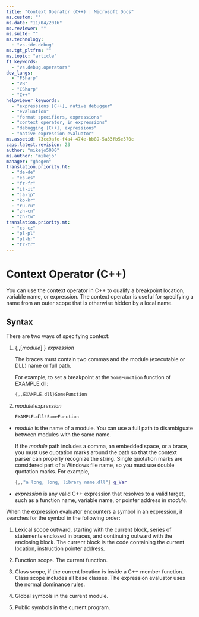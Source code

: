 ```yaml
---
title: "Context Operator (C++) | Microsoft Docs"
ms.custom: ""
ms.date: "11/04/2016"
ms.reviewer: ""
ms.suite: ""
ms.technology: 
  - "vs-ide-debug"
ms.tgt_pltfrm: ""
ms.topic: "article"
f1_keywords: 
  - "vs.debug.operators"
dev_langs: 
  - "FSharp"
  - "VB"
  - "CSharp"
  - "C++"
helpviewer_keywords: 
  - "expressions [C++], native debugger"
  - "evaluation"
  - "format specifiers, expressions"
  - "context operator, in expressions"
  - "debugging [C++], expressions"
  - "native expression evaluator"
ms.assetid: 73cc9afe-f4a4-474e-bb89-5a33fb5e570c
caps.latest.revision: 23
author: "mikejo5000"
ms.author: "mikejo"
manager: "ghogen"
translation.priority.ht: 
  - "de-de"
  - "es-es"
  - "fr-fr"
  - "it-it"
  - "ja-jp"
  - "ko-kr"
  - "ru-ru"
  - "zh-cn"
  - "zh-tw"
translation.priority.mt: 
  - "cs-cz"
  - "pl-pl"
  - "pt-br"
  - "tr-tr"
---
```

# Context Operator (C++)
You can use the context operator in C++ to qualify a breakpoint location, variable name, or expression. The context operator is useful for specifying a name from an outer scope that is otherwise hidden by a local name.  
  
##  <a name="BKMK_Using_context_operators_to_specify_a_symbol"></a> Syntax  
 There are two ways of specifying context:  
  
1.  {,,[*module*] } *expression*  
  
     The braces must contain two commas and the module (executable or DLL) name or full path.  
  
     For example, to set a breakpoint at the `SomeFunction` function of EXAMPLE.dll:  
  
    ```cpp  
    {,,EXAMPLE.dll}SomeFunction  
    ```  
  
2.  *module*!*expression*  
  
    ```cpp  
    EXAMPLE.dll!SomeFunction  
    ```  
  
-   *module* is the name of a module. You can use a full path to disambiguate between modules with the same name.  
  
     If the *module* path includes a comma, an embedded space, or a brace, you must use quotation marks around the path so that the context parser can properly recognize the string. Single quotation marks are considered part of a Windows file name, so you must use double quotation marks. For example,  
  
    ```cpp  
    {,,"a long, long, library name.dll"} g_Var  
    ```  
  
-   *expression* is any valid C++ expression that resolves to a valid target, such as a function name, variable name, or pointer address in *module*.  
  
 When the expression evaluator encounters a symbol in an expression, it searches for the symbol in the following order:  
  
1.  Lexical scope outward, starting with the current block, series of statements enclosed in braces, and continuing outward with the enclosing block. The current block is the code containing the current location, instruction pointer address.  
  
2.  Function scope. The current function.  
  
3.  Class scope, if the current location is inside a C++ member function. Class scope includes all base classes. The expression evaluator uses the normal dominance rules.  
  
4.  Global symbols in the current module.  
  
5.  Public symbols in the current program.